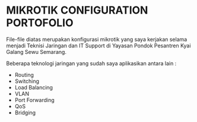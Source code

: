 # MIKROTIK CONFIGURATION PORTOFOLIO

File-file diatas merupakan konfigurasi mikrotik yang saya kerjakan selama menjadi Teknisi Jaringan dan IT Support di Yayasan Pondok Pesantren Kyai Galang Sewu Semarang.

Beberapa teknologi jaringan yang sudah saya aplikasikan antara lain :
* Routing
* Switching 
* Load Balancing
* VLAN
* Port Forwarding
* QoS
* Bridging
